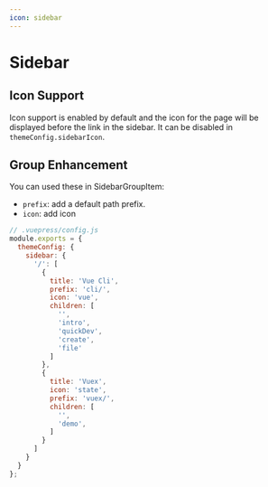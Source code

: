 ```yaml
---
icon: sidebar
---
```


# Sidebar

## Icon Support

Icon support is enabled by default and the icon for the page will be displayed before the link in the sidebar. It can be disabled in `themeConfig.sidebarIcon`.

## Group Enhancement

You can used these in SidebarGroupItem:

- `prefix`: add a default path prefix.
- `icon`: add icon

```js
// .vuepress/config.js
module.exports = {
  themeConfig: {
    sidebar: {
      '/': [
        {
          title: 'Vue Cli',
          prefix: 'cli/',
          icon: 'vue',
          children: [
            '',
            'intro',
            'quickDev',
            'create',
            'file'
          ]
        },
        {
          title: 'Vuex',
          icon: 'state',
          prefix: 'vuex/',
          children: [
            '',
            'demo',
          ]
        }
      ]
    }
  }
};
```
